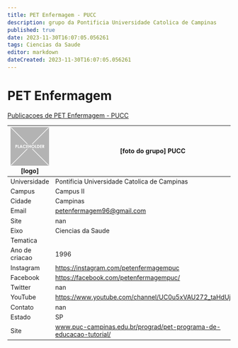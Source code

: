 ```yaml
---
title: PET Enfermagem - PUCC
description: grupo da Pontificia Universidade Catolica de Campinas
published: true
date: 2023-11-30T16:07:05.056261
tags: Ciencias da Saude
editor: markdown
dateCreated: 2023-11-30T16:07:05.056261
---
```


# PET Enfermagem

[Publicacoes de PET Enfermagem - PUCC](/atividade/200PETEnfermagemPUCC/feed.md)

| ![placeholder.png](/placeholder.png) [logo] | [foto do grupo] PUCC         |
| ------------------------------------------- | ------------------------------------------------- |
| Universidade                                | Pontificia Universidade Catolica de Campinas      |
| Campus                                      | Campus II            |
| Cidade                                      | Campinas             |
| Email                                       | petenfermagem96@gmail.com             |
| Site                                        | nan              |
| Eixo                                        | Ciencias da Saude              |
| Tematica                                    |           |
| Ano de criacao                              | 1996        |
| Instagram                                   | https://instagram.com/petenfermagempuc         |
| Facebook                                    | https://facebook.com/petenfermagempuc/          |
| Twitter                                     | nan           |
| YouTube                                     | https://www.youtube.com/channel/UC0u5xVAU272_taHdUjNETsA           |
| Contato                                     | nan         |
| Estado                                      |  SP            |
| Site                                        | www.puc-campinas.edu.br/prograd/pet-programa-de-educacao-tutorial/ |
